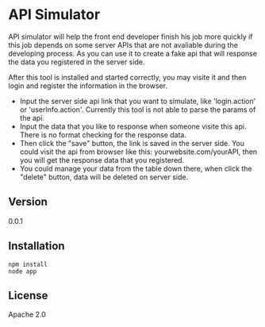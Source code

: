 API Simulator
=========

API simulator will help the front end developer finish his job more quickly if this job depends on some server APIs that are not avaliable during the developing process. As you can use it to create a fake api that will response the data you registered in the server side.

After this tool is installed and started correctly, you may visite it and then login and register the information in the browser.
  - Input the server side api link that you want to simulate, like 'login.action' or 'userInfo.action'. Currently this tool is not able to parse the params of the api.
  - Input the data that you like to response when someone visite this api. There is no format checking for the response data.
  - Then click the "save" button, the link is saved in the server side. You could visit the api from browser like this: yourwebsite.com/yourAPI, then you will get the response data that you registered.
  - You could manage your data from the table down there, when click the "delete" button, data will be deleted on server side.

Version
-

0.0.1

Installation
-

    npm install
    node app


License
-

Apache 2.0
